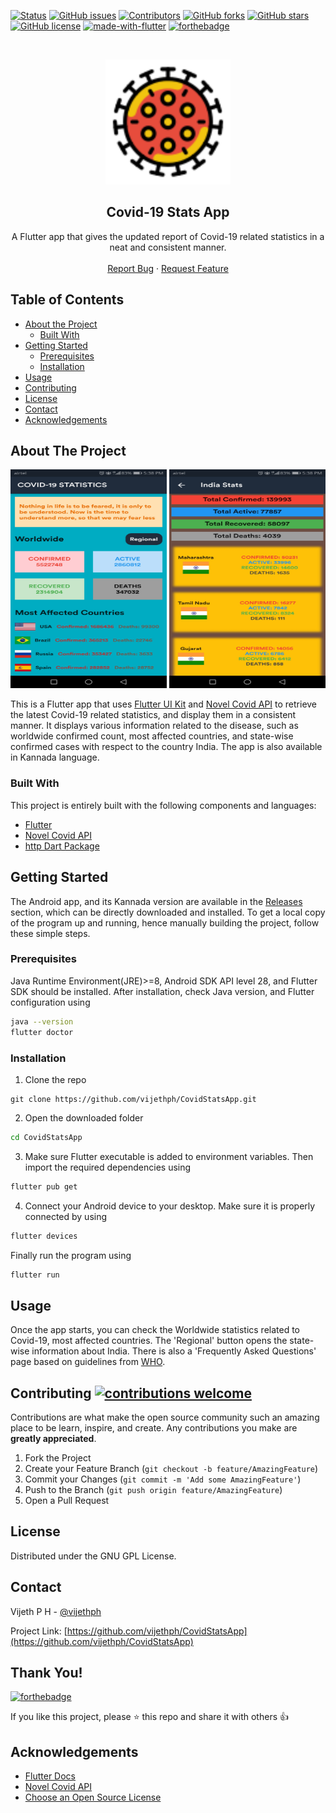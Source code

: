 [![Status](https://img.shields.io/badge/status-active-success.svg?style=flat-square&logo=flutter)]()
[![GitHub issues](https://img.shields.io/github/issues/vijethph/CovidStatsApp?style=flat-square)](https://github.com/vijethph/CovidStatsApp/issues)
[![Contributors](https://img.shields.io/github/contributors/vijethph/CovidStatsApp?style=flat-square)](https://github.com/vijethph/CovidStatsApp/graphs/contributors)
[![GitHub forks](https://img.shields.io/github/forks/vijethph/CovidStatsApp?color=blue&style=flat-square)](https://github.com/vijethph/CovidStatsApp/network)
[![GitHub stars](https://img.shields.io/github/stars/vijethph/CovidStatsApp?color=yellow&style=flat-square)](https://github.com/vijethph/CovidStatsApp/stargazers)
[![GitHub license](https://img.shields.io/github/license/vijethph/CovidStatsApp?style=flat-square)](https://github.com/vijethph/CovidStatsApp/blob/master/LICENSE)
[![made-with-flutter](https://img.shields.io/badge/Made%20with-flutter-blue.svg?style=for-the-badge&labelColor=darkviolet)](https://www.android.com)
[![forthebadge](https://forthebadge.com/images/badges/built-for-android.svg)](https://forthebadge.com)

<br />
<p align="center">
  <a href="https://github.com/vijethph/CovidStatsApp">
    <img src="assets/icon/icons8.png" alt="Logo" width="200" height="200">
  </a>

  <h2 align="center">Covid-19 Stats App</h2>

  <p align="center">
    A Flutter app that gives the updated report of Covid-19 related statistics in a neat and consistent manner.
    <br />
    <br />
    <a href="https://github.com/vijethph/CovidStatsApp/issues">Report Bug</a>
    ·
    <a href="https://github.com/vijethph/CovidStatsApp/issues">Request Feature</a>
  </p>
</p>



<!-- TABLE OF CONTENTS -->
## Table of Contents

* [About the Project](#about-the-project)
  * [Built With](#built-with)
* [Getting Started](#getting-started)
  * [Prerequisites](#prerequisites)
  * [Installation](#installation)
* [Usage](#usage)
* [Contributing](#contributing)
* [License](#license)
* [Contact](#contact)
* [Acknowledgements](#acknowledgements)



<!-- ABOUT THE PROJECT -->
## About The Project

<img src="screenshot1.jpg" width="250" height="350" alt="Project working">   <img src="screenshot2.jpg" width="250" height="350" alt="second screenshot">

This is a Flutter app that uses [Flutter UI Kit](https:/flutter.dev) and [Novel Covid API](https://corona.lmao.ninja) to retrieve the latest Covid-19 related statistics, and display them in a consistent manner. It displays various information related to the disease, such as worldwide confirmed count, most affected countries, and state-wise confirmed cases with respect to the country India. The app is also available in Kannada language.



### Built With
This project is entirely built with the following components and languages:
* [Flutter](https://flutter.dev)
* [Novel Covid API](https://corona.lmao.ninja)
* [http Dart Package](https://pub.dev/packages/http)



<!-- GETTING STARTED -->
## Getting Started

The Android app, and its Kannada version are available in the [Releases](https://github.com/vijethph/CovidStatsApp/releases) section, which can be directly downloaded and installed. To get a local copy of the program up and running, hence manually building the project, follow these simple steps.

### Prerequisites

Java Runtime Environment(JRE)>=8, Android SDK API level 28, and Flutter SDK should be installed. After installation, check Java version, and Flutter configuration using

```sh
java --version
flutter doctor
```


### Installation

1. Clone the repo
```git
git clone https://github.com/vijethph/CovidStatsApp.git
```
2. Open the downloaded folder
```sh
cd CovidStatsApp
```
3. Make sure Flutter executable is added to environment variables. Then import the required dependencies using
```sh
flutter pub get
```
4. Connect your Android device to your desktop. Make sure it is properly connected by using
```sh
flutter devices
```
Finally run the program using
```sh
flutter run
```



<!-- USAGE EXAMPLES -->
## Usage

Once the app starts, you can check the Worldwide statistics related to Covid-19, most affected countries. The 'Regional' button opens the state-wise information about India. There is also a 'Frequently Asked Questions' page based on guidelines from [WHO](https://www.who.int).



<!-- CONTRIBUTING -->
## Contributing [![contributions welcome](https://img.shields.io/badge/contributions-welcome-brightgreen.svg?style=flat-square)](https://github.com/vijethph/CovidStatsApp/pulls)


Contributions are what make the open source community such an amazing place to be learn, inspire, and create. Any contributions you make are **greatly appreciated**.

1. Fork the Project
2. Create your Feature Branch (`git checkout -b feature/AmazingFeature`)
3. Commit your Changes (`git commit -m 'Add some AmazingFeature'`)
4. Push to the Branch (`git push origin feature/AmazingFeature`)
5. Open a Pull Request



<!-- LICENSE -->
## License

Distributed under the GNU GPL License.



<!-- CONTACT -->
## Contact

Vijeth P H - [@vijethph](https://github.com/vijethph)

Project Link: [https://github.com/vijethph/CovidStatsApp](https://github.com/vijethph/CovidStatsApp)

## Thank You!
[![forthebadge](https://forthebadge.com/images/badges/built-with-love.svg)](https://forthebadge.com)

If you like this project, please ⭐ this repo and share it with others 👍


<!-- ACKNOWLEDGEMENTS -->
## Acknowledgements
* [Flutter Docs](https://docs.oracle.com/javafx)
* [Novel Covid API](https://shields.io)
* [Choose an Open Source License](https://choosealicense.com)

